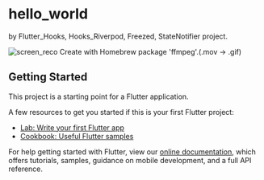 # hello_world

by Flutter_Hooks, Hooks_Riverpod, Freezed, StateNotifier project.


![screen_reco](https://user-images.githubusercontent.com/2898149/95533587-8022e800-0a1e-11eb-9123-5e663e5ca37e.gif)
Create with Homebrew package 'ffmpeg'.(.mov -> .gif)

## Getting Started

This project is a starting point for a Flutter application.

A few resources to get you started if this is your first Flutter project:

- [Lab: Write your first Flutter app](https://flutter.dev/docs/get-started/codelab)
- [Cookbook: Useful Flutter samples](https://flutter.dev/docs/cookbook)

For help getting started with Flutter, view our
[online documentation](https://flutter.dev/docs), which offers tutorials,
samples, guidance on mobile development, and a full API reference.

